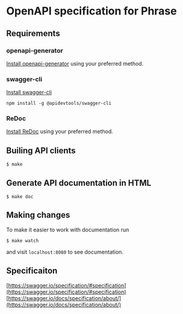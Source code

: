 # OpenAPI specification for Phrase

## Requirements

### openapi-generator

[Install openapi-generator](https://openapi-generator.tech/docs/installation) using your preferred method.


### swagger-cli

[Install swagger-cli](https://www.npmjs.com/package/swagger-cli)

`npm install -g @apidevtools/swagger-cli`

### ReDoc 

[Install ReDoc](https://github.com/Redocly/redoc) using your preferred method.

## Builing API clients

`$ make`

## Generate API documentation in HTML

`$ make doc`

## Making changes

To make it easier to work with documentation run

`$ make watch`

and visit `localhost:8080` to see documentation.

## Specificaiton

[https://swagger.io/specification/#specification](https://swagger.io/specification/#specification)
[https://swagger.io/docs/specification/about/](https://swagger.io/docs/specification/about/)
